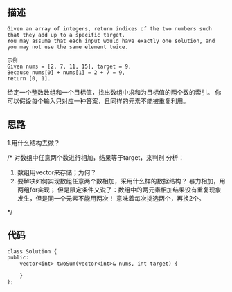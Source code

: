 ## 描述
```
Given an array of integers, return indices of the two numbers such that they add up to a specific target.
You may assume that each input would have exactly one solution, and you may not use the same element twice.

示例
Given nums = [2, 7, 11, 15], target = 9,
Because nums[0] + nums[1] = 2 + 7 = 9,
return [0, 1].
```
给定一个整数数组和一个目标值，找出数组中求和为目标值的两个数的索引。
你可以假设每个输入只对应一种答案，且同样的元素不能被重复利用。



## 思路
1.用什么结构去做？

/*
对数组中任意两个数进行相加，结果等于target，来判别
分析：
1. 数组用vector来存储；为何？
2. 要解决如何实现数组任意两个数相加，采用什么样的数据结构？
    暴力相加，用两组for实现；
    但是限定条件又说了：数组中的两元素相加结果没有重复现象发生，但是同一个元素不能用两次！
    意味着每次挑选两个，再换2个。

*/


## 代码
```
class Solution {
public:
    vector<int> twoSum(vector<int>& nums, int target) {
        
    }
};
```
